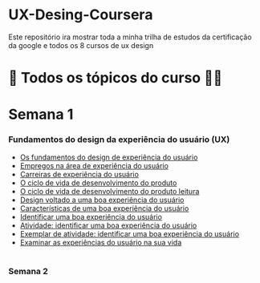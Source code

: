 # UX-Desing-Coursera
Este repositório ira mostrar toda a minha trilha de estudos da certificação da google e todos os 8 cursos de ux design 
# :pencil: Todos os tópicos do curso :man_technologist:
# Semana 1

### Fundamentos do design da experiência do usuário (UX)

- [Os fundamentos do design de experiência do usuário](https://github.com/vhenriqueDev/UX-Desing-Coursera/blob/main/Fundamentos%20do%20design%20da%20experi%C3%AAncia%20do%20usu%C3%A1rio%20(UX)/semana-1/Os%20fundamentos%20do%20design%20de%20experi%C3%AAncia%20do%20usu%C3%A1rio.md)
- [Empregos na área de experiência do usuário](https://github.com/vhenriqueDev/UX-Desing-Coursera/blob/main/Fundamentos%20do%20design%20da%20experi%C3%AAncia%20do%20usu%C3%A1rio%20(UX)/semana-1/Empregos%20na%20%C3%A1rea%20de%20experi%C3%AAncia%20do%20usu%C3%A1rio.md)
- [Carreiras de experiência do usuário](https://github.com/vhenriqueDev/UX-Desing-Coursera/blob/main/Fundamentos%20do%20design%20da%20experi%C3%AAncia%20do%20usu%C3%A1rio%20(UX)/semana-1/Carreiras%20de%20experi%C3%AAncia%20do%20usu%C3%A1rio.md)
- [O ciclo de vida de desenvolvimento do produto](https://github.com/vhenriqueDev/UX-Desing-Coursera/blob/main/Fundamentos%20do%20design%20da%20experi%C3%AAncia%20do%20usu%C3%A1rio%20(UX)/semana-1/vida.md)
- [O ciclo de vida de desenvolvimento do produto leitura](https://github.com/vhenriqueDev/UX-Desing-Coursera/blob/main/Fundamentos%20do%20design%20da%20experi%C3%AAncia%20do%20usu%C3%A1rio%20(UX)/semana-1/vida2.md)
- [Design voltado a uma boa experiência do usuário](https://github.com/vhenriqueDev/UX-Desing-Coursera/blob/main/Fundamentos%20do%20design%20da%20experi%C3%AAncia%20do%20usu%C3%A1rio%20(UX)/semana-1/Design%20voltado%20a%20uma%20boa%20experi%C3%AAncia%20do%20usu%C3%A1rio.md)
- [Características de uma boa experiência do usuário](https://github.com/vhenriqueDev/UX-Desing-Coursera/blob/main/Fundamentos%20do%20design%20da%20experi%C3%AAncia%20do%20usu%C3%A1rio%20(UX)/semana-1/Caracter%C3%ADsticas%20de%20uma%20boa%20experi%C3%AAncia%20do%20usu%C3%A1rio.md)
- [Identificar uma boa experiência do usuário](https://github.com/vhenriqueDev/UX-Desing-Coursera/blob/main/Fundamentos%20do%20design%20da%20experi%C3%AAncia%20do%20usu%C3%A1rio%20(UX)/semana-1/Identificar%20uma%20boa%20experi%C3%AAncia%20do%20usu%C3%A1rio.md)
- [Atividade: identificar uma boa experiência do usuário](https://github.com/vhenriqueDev/UX-Desing-Coursera/blob/main/Fundamentos%20do%20design%20da%20experi%C3%AAncia%20do%20usu%C3%A1rio%20(UX)/semana-1/Atividade%20identificar%20uma%20boa%20experi%C3%AAncia%20do%20usu%C3%A1rio.md)
- [Exemplar de atividade: identificar uma boa experiência do usuário](https://github.com/vhenriqueDev/UX-Desing-Coursera/blob/main/Fundamentos%20do%20design%20da%20experi%C3%AAncia%20do%20usu%C3%A1rio%20(UX)/semana-1/Exemplar%20de%20atividade%20identificar%20uma%20boa%20experi%C3%AAncia%20do%20usu%C3%A1rio.md)
- [Examinar as experiências do usuário na sua vida](https://github.com/vhenriqueDev/UX-Desing-Coursera/blob/main/Fundamentos%20do%20design%20da%20experi%C3%AAncia%20do%20usu%C3%A1rio%20(UX)/semana-1/Examinar%20as%20experi%C3%AAncias%20do%20usu%C3%A1rio%20na%20sua%20vida.md)

#

### Semana 2
